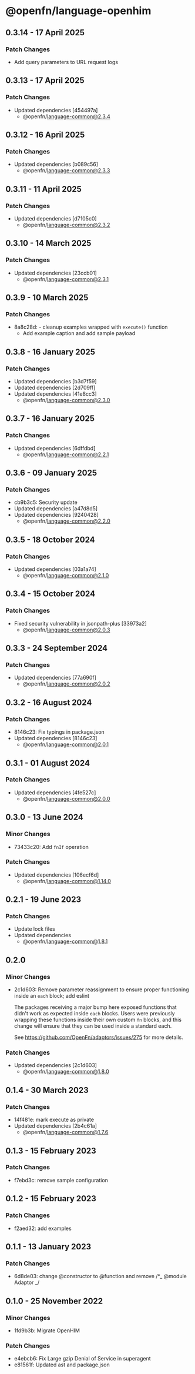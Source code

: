 # @openfn/language-openhim

## 0.3.14 - 17 April 2025

### Patch Changes

* Add query parameters to URL request logs

## 0.3.13 - 17 April 2025

### Patch Changes

* Updated dependencies \[454497a]
  * @openfn/language-common@2.3.4

## 0.3.12 - 16 April 2025

### Patch Changes

* Updated dependencies \[b089c56]
  * @openfn/language-common@2.3.3

## 0.3.11 - 11 April 2025

### Patch Changes

* Updated dependencies \[d7105c0]
  * @openfn/language-common@2.3.2

## 0.3.10 - 14 March 2025

### Patch Changes

* Updated dependencies \[23ccb01]
  * @openfn/language-common@2.3.1

## 0.3.9 - 10 March 2025

### Patch Changes

* 8a8c28d: - cleanup examples wrapped with `execute()` function
  * Add example caption and add sample payload

## 0.3.8 - 16 January 2025

### Patch Changes

* Updated dependencies \[b3d7f59]
* Updated dependencies \[2d709ff]
* Updated dependencies \[41e8cc3]
  * @openfn/language-common@2.3.0

## 0.3.7 - 16 January 2025

### Patch Changes

* Updated dependencies \[6dffdbd]
  * @openfn/language-common@2.2.1

## 0.3.6 - 09 January 2025

### Patch Changes

* cb9b3c5: Security update
* Updated dependencies \[a47d8d5]
* Updated dependencies \[9240428]
  * @openfn/language-common@2.2.0

## 0.3.5 - 18 October 2024

### Patch Changes

* Updated dependencies \[03a1a74]
  * @openfn/language-common@2.1.0

## 0.3.4 - 15 October 2024

### Patch Changes

* Fixed security vulnerability in jsonpath-plus \[33973a2]
  * @openfn/language-common@2.0.3

## 0.3.3 - 24 September 2024

### Patch Changes

* Updated dependencies \[77a690f]
  * @openfn/language-common@2.0.2

## 0.3.2 - 16 August 2024

### Patch Changes

* 8146c23: Fix typings in package.json
* Updated dependencies \[8146c23]
  * @openfn/language-common@2.0.1

## 0.3.1 - 01 August 2024

### Patch Changes

* Updated dependencies \[4fe527c]
  * @openfn/language-common@2.0.0

## 0.3.0 - 13 June 2024

### Minor Changes

* 73433c20: Add `fnIf` operation

### Patch Changes

* Updated dependencies \[106ecf6d]
  * @openfn/language-common@1.14.0

## 0.2.1 - 19 June 2023

### Patch Changes

* Update lock files
* Updated dependencies
  * @openfn/language-common@1.8.1

## 0.2.0

### Minor Changes

* 2c1d603: Remove parameter reassignment to ensure proper functioning inside an
  `each` block; add eslint

  The packages receiving a major bump here exposed functions that didn't work as
  expected inside `each` blocks. Users were previously wrapping these functions
  inside their own custom `fn` blocks, and this change will ensure that they can
  be used inside a standard each.

  See https://github.com/OpenFn/adaptors/issues/275 for more details.

### Patch Changes

* Updated dependencies \[2c1d603]
  * @openfn/language-common@1.8.0

## 0.1.4 - 30 March 2023

### Patch Changes

* 14f481e: mark execute as private
* Updated dependencies \[2b4c61a]
  * @openfn/language-common@1.7.6

## 0.1.3 - 15 February 2023

### Patch Changes

* f7ebd3c: remove sample configuration

## 0.1.2 - 15 February 2023

### Patch Changes

* f2aed32: add examples

## 0.1.1 - 13 January 2023

### Patch Changes

* 6d8de03: change @constructor to @function and remove /\*\_ @module Adaptor \_/

## 0.1.0 - 25 November 2022

### Minor Changes

* 1fd9b3b: Migrate OpenHIM

### Patch Changes

* e4ebcb6: Fix Large gzip Denial of Service in superagent
* e81561f: Updated ast and package.json
